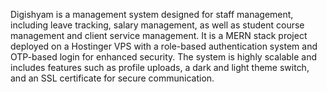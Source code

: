 Digishyam is a management system designed for staff management, including leave tracking, salary management, as well as student course management and client service management.
It is a MERN stack project deployed on a Hostinger VPS with a role-based authentication system and OTP-based login for enhanced security. The system is highly scalable and includes features such as profile uploads, a dark and light theme switch, and an SSL certificate for secure communication.
